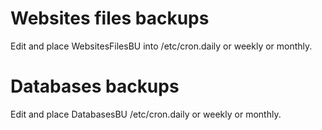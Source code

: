 # Websites files backups

Edit and place WebsitesFilesBU into /etc/cron.daily or weekly or monthly.


# Databases backups

Edit and place DatabasesBU /etc/cron.daily or weekly or monthly.
